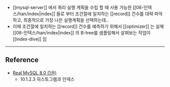 - [[mysql-server]] 에서 쿼리 실행 계획을 수립 할 때 사용 가능한 [[08-인덱스/han/index|index]] 들로 부터 조건절에 일치하는 [[record]] 건수를 대략 파악하고, 최종적으로 가장 나은 실행계획을 선택하는데.. 
- 이때 조건절에 일치하는 [[record]] 건수를 예측하기 위해서 [[optimizer]] 는 실제 [[08-인덱스/han/index|index]] 의 B-tree를 샘플링해서 살펴보는 작업이 [[index-dive]] 임

---
## Reference
 -  [Real MySQL 8.0 (1권)](https://product.kyobobook.co.kr/detail/S000001766482)
	- 10.1.2.3 히스토그램과 인덱스